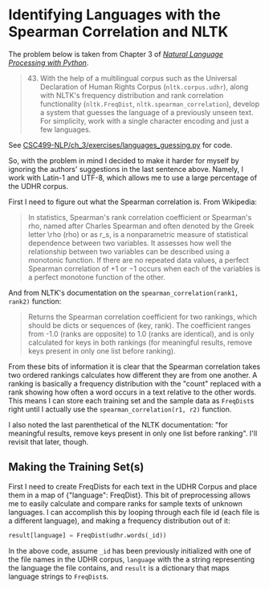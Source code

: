 Identifying Languages with the Spearman Correlation and NLTK
============================================================

The problem below is taken from Chapter 3 of *[Natural Language Processing with Python](http://nltk.org/book)*. 

> 43. With the help of a multilingual corpus such as the Universal Declaration of Human Rights Corpus
  (`nltk.corpus.udhr`), along with NLTK's frequency distribution and rank correlation functionality
  (`nltk.FreqDist`, `nltk.spearman_correlation`), develop a system that guesses the language of a
  previously unseen text. For simplicity, work with a single character encoding and just a few languages.

See [CSC499-NLP/ch_3/exercises/languages_guessing.py](https://github.com/apotheos/CSC499-NLP/blob/master/ch_3/exercises/language_guessing.py) for code.

So, with the problem in mind I decided to make it harder for myself by ignoring the authors' suggestions in the last
sentence above. Namely, I work with Latin-1 and UTF-8, which allows me to use a large percentage of the UDHR corpus.

First I need to figure out what the Spearman correlation is. From Wikipedia:

> In statistics, Spearman's rank correlation coefficient or Spearman's rho, named after Charles Spearman and often denoted by the Greek letter \rho (rho) or as r_s, is a nonparametric measure of statistical dependence between two variables. It assesses how well the relationship between two variables can be described using a monotonic function. If there are no repeated data values, a perfect Spearman correlation of +1 or −1 occurs when each of the variables is a perfect monotone function of the other.

And from NLTK's documentation on the `spearman_correlation(rank1, rank2)` function:

> Returns the Spearman correlation coefficient for two rankings, which
  should be dicts or sequences of (key, rank). The coefficient ranges from
  -1.0 (ranks are opposite) to 1.0 (ranks are identical), and is only
  calculated for keys in both rankings (for meaningful results, remove keys
  present in only one list before ranking).

From these bits of information it is clear that the Spearman correlation takes two ordered rankings calculates how
different they are from one another. A ranking is basically a frequency distribution with the "count" replaced with a rank
showing how often a word occurs in a text relative to the other words. This means I can store each training set and the
sample data as `FreqDist`s right until I actually use the `spearman_correlation(r1, r2)` function.

I also noted the last parenthetical of the NLTK documentation: "for meaningful results, remove keys present in only one
list before ranking". I'll revisit that later, though.

Making the Training Set(s)
--------------------------

First I need to create FreqDists for each text in the UDHR Corpus and place them in a map of {"language": FreqDist}.
This bit of preprocessing allows me to easily calculate and compare ranks for sample texts of unknown languages. I can
accomplish this by looping through each file id (each file is a different language), and making a frequency distribution
out of it:

```python
result[language] = FreqDist(udhr.words(_id))
```

In the above code, assume `_id` has been previously initialized with one of the file names in the UDHR corpus,
`language` with the a string representing the language the file contains, and `result` is a dictionary that maps
language strings to `FreqDist`s.
